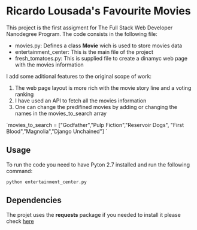 # Ricardo Lousada's Favourite Movies

This project is the first assigment for The Full Stack Web Developer Nanodegree Program.
The code consists in the following file:

- movies.py:            Defines a class **Movie** wich is used to store movies data
- entertainment_center: This is the main file of the project
- fresh_tomatoes.py:    This is supplied file to create a dinamyc web page with the movies information

I add some aditional features to the original scope of work:

1. The web page layout is more rich with the movie story line and a voting ranking
2. I have used an API to fetch all the movies information
3. One can change the predifined movies by adding or changing the names in the movies_to_search array

´movies_to_search = ["Godfather","Pulp Fiction","Reservoir Dogs",
                    "First Blood","Magnolia","Django Unchained"] `

## Usage

To run the code you need to have Pyton 2.7 installed and run the following command:

`python entertainment_center.py`


## Dependencies

The projet uses the **requests** package if you needed to install it please check [here](https://pypi.python.org/pypi/requests)


